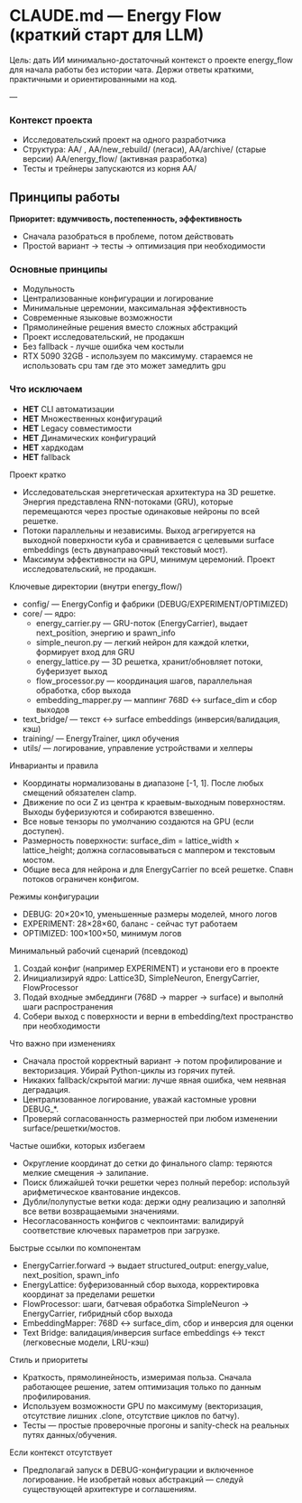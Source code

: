 # CLAUDE.md — Energy Flow (краткий старт для LLM)

Цель: дать ИИ минимально-достаточный контекст о проекте energy_flow для начала работы без истории чата. Держи ответы краткими, практичными и ориентированными на код.

—

### Контекст проекта

- Исследовательский проект на одного разработчика
- Структура: AA/ , AA/new_rebuild/ (легаси), AA/archive/ (старые версии) AA/energy_flow/ (активная разработка)
- Тесты и трейнеры запускаются из корня AA/

## Принципы работы

**Приоритет: вдумчивость, постепенность, эффективность**

- Сначала разобраться в проблеме, потом действовать
- Простой вариант → тесты → оптимизация при необходимости

### Основные принципы

- Модульность
- Централизованные конфигурации и логирование
- Минимальные церемонии, максимальная эффективность
- Современные языковые возможности
- Прямолинейные решения вместо сложных абстракций
- Проект исследовательский, не продакшн
- Без fallback - лучше ошибка чем костыли
- RTX 5090 32GB - используем по максимуму. стараемся не использовать cpu там где это может замедлить gpu

### Что исключаем

- **НЕТ** CLI автоматизации
- **НЕТ** Множественных конфигураций
- **НЕТ** Legacy совместимости
- **НЕТ** Динамических конфигураций
- **НЕТ** хардкодам
- **НЕТ** fallback

Проект кратко

- Исследовательская энергетическая архитектура на 3D решетке. Энергия представлена RNN-потоками (GRU), которые перемещаются через простые одинаковые нейроны по всей решетке.
- Потоки параллельны и независимы. Выход агрегируется на выходной поверхности куба и сравнивается с целевыми surface embeddings (есть двунаправочный текстовый мост).
- Максимум эффективности на GPU, минимум церемоний. Проект исследовательский, не продакшн.

Ключевые директории (внутри energy_flow/)

- config/ — EnergyConfig и фабрики (DEBUG/EXPERIMENT/OPTIMIZED)
- core/ — ядро:
  - energy_carrier.py — GRU-поток (EnergyCarrier), выдает next_position, энергию и spawn_info
  - simple_neuron.py — легкий нейрон для каждой клетки, формирует вход для GRU
  - energy_lattice.py — 3D решетка, хранит/обновляет потоки, буферизует выход
  - flow_processor.py — координация шагов, параллельная обработка, сбор выхода
  - embedding_mapper.py — маппинг 768D ↔ surface_dim и сбор выходов
- text_bridge/ — текст ↔ surface embeddings (инверсия/валидация, кэш)
- training/ — EnergyTrainer, цикл обучения
- utils/ — логирование, управление устройствами и хелперы

Инварианты и правила

- Координаты нормализованы в диапазоне [-1, 1]. После любых смещений обязателен clamp.
- Движение по оси Z из центра к краевым-выходным поверхностям. Выходы буферизуются и собираются взвешенно.
- Все новые тензоры по умолчанию создаются на GPU (если доступен).
- Размерность поверхности: surface_dim = lattice_width × lattice_height; должна согласовываться с маппером и текстовым мостом.
- Общие веса для нейрона и для EnergyCarrier по всей решетке. Спавн потоков ограничен конфигом.

Режимы конфигурации

- DEBUG: 20×20×10, уменьшенные размеры моделей, много логов
- EXPERIMENT: 28×28×60, баланс - сейчас тут работаем
- OPTIMIZED: 100×100×50, минимум логов

Минимальный рабочий сценарий (псевдокод)

1. Создай конфиг (например EXPERIMENT) и установи его в проекте
2. Инициализируй ядро: Lattice3D, SimpleNeuron, EnergyCarrier, FlowProcessor
3. Подай входные эмбеддинги (768D → mapper → surface) и выполнй шаги распространения
4. Собери выход с поверхности и верни в embedding/text пространство при необходимости

Что важно при изменениях

- Сначала простой корректный вариант → потом профилирование и векторизация. Убирай Python-циклы из горячих путей.
- Никаких fallback/скрытой магии: лучше явная ошибка, чем неявная деградация.
- Централизованное логирование, уважай кастомные уровни DEBUG\_\*.
- Проверяй согласованность размерностей при любом изменении surface/решетки/мостов.

Частые ошибки, которых избегаем

- Округление координат до сетки до финального clamp: теряются мелкие смещения → залипание.
- Поиск ближайшей точки решетки через полный перебор: используй арифметическое квантование индексов.
- Дубли/полупустые ветки кода: держи одну реализацию и заполняй все ветви возвращаемыми значениями.
- Несогласованность конфигов с чекпоинтами: валидируй соответствие ключевых параметров при загрузке.

Быстрые ссылки по компонентам

- EnergyCarrier.forward → выдает structured_output: energy_value, next_position, spawn_info
- EnergyLattice: буферизованный сбор выхода, корректировка координат за пределами решетки
- FlowProcessor: шаги, батчевая обработка SimpleNeuron → EnergyCarrier, гибридный сбор выхода
- EmbeddingMapper: 768D ↔ surface_dim, сбор и инверсия для оценки
- Text Bridge: валидация/инверсия surface embeddings ↔ текст (легковесные модели, LRU-кэш)

Стиль и приоритеты

- Краткость, прямолинейность, измеримая польза. Сначала работающее решение, затем оптимизация только по данным профилирования.
- Используем возможности GPU по максимуму (векторизация, отсутствие лишних .clone, отсутствие циклов по батчу).
- Тесты — простые проверочные прогоны и sanity-check на реальных путях данных/обучения.

Если контекст отсутствует

- Предполагай запуск в DEBUG-конфигурации и включенное логирование. Не изобретай новых абстракций — следуй существующей архитектуре и соглашениям.
